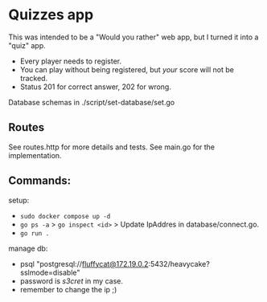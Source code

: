 # Quizzes app
This was intended to be a "Would you rather" web app, but I turned it into a "quiz" app.
- Every player needs to register.
- You can play without being registered, but *your* score will not be tracked.
- Status 201 for correct answer, 202 for wrong.

Database schemas in ./script/set-database/set.go

## Routes
See routes.http for more details and tests.
See main.go for the implementation.

## Commands:
setup:
- `sudo docker compose up -d`
- `go ps -a` > `go inspect <id>` > Update IpAddres in database/connect.go.
- `go run .`

manage db:
- psql "postgresql://fluffycat@172.19.0.2:5432/heavycake?sslmode=disable"
- password is *s3cret* in my case.
- remember to change the ip ;)